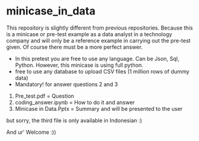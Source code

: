 # minicase_in_data
This repository is slightly different from previous repositories. Because this is a minicase or pre-test example as a data analyst in a technology company and will only be a reference example in carrying out the pre-test given. Of course there must be a more perfect answer.

- In this pretest you are free to use any language. Can be Json, Sql, Python. However, this minicase is using full python.
- free to use any database to upload CSV files (1 million rows of dummy data)
- Mandatory! for answer questions 2 and 3

1. Pre_test.pdf = Question
2. coding_answer.ipynb = How to do it and answer
3. Minicase in Data.Pptx = Summary and will be presented to the user

but sorry, the third file is only available in Indonesian :)

And ur' Welcome :))
